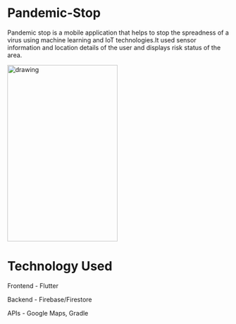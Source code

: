 # Pandemic-Stop

Pandemic stop is a mobile application that helps to stop the spreadness of a virus using machine learning and IoT technologies.It used sensor information and location details of the user and displays risk status of the area. 

<img src="./resources/demo.gif" alt="drawing" height="400" width="250"/>

# Technology Used

Frontend - Flutter

Backend  - Firebase/Firestore

APIs - Google Maps, Gradle


